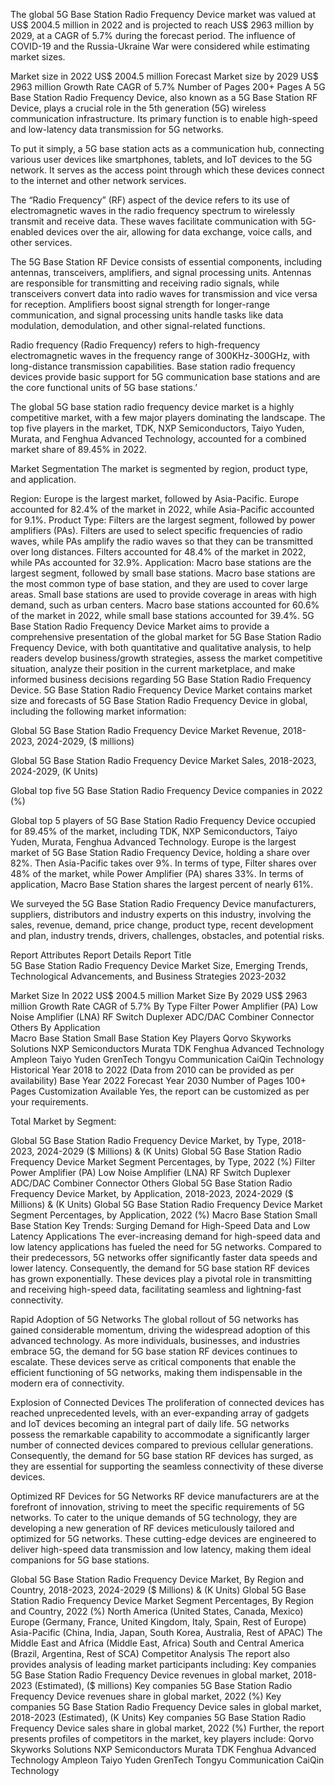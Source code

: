The global 5G Base Station Radio Frequency Device market was valued at US$ 2004.5 million in 2022 and is projected to reach US$ 2963 million by 2029, at a CAGR of 5.7% during the forecast period. The influence of COVID-19 and the Russia-Ukraine War were considered while estimating market sizes.

Market size in 2022	US$ 2004.5 million	Forecast Market size by 2029	US$ 2963 million
Growth Rate	CAGR of 5.7%	Number of Pages	200+ Pages
A 5G Base Station Radio Frequency Device, also known as a 5G Base Station RF Device, plays a crucial role in the 5th generation (5G) wireless communication infrastructure. Its primary function is to enable high-speed and low-latency data transmission for 5G networks.

To put it simply, a 5G base station acts as a communication hub, connecting various user devices like smartphones, tablets, and IoT devices to the 5G network. It serves as the access point through which these devices connect to the internet and other network services.

The “Radio Frequency” (RF) aspect of the device refers to its use of electromagnetic waves in the radio frequency spectrum to wirelessly transmit and receive data. These waves facilitate communication with 5G-enabled devices over the air, allowing for data exchange, voice calls, and other services.

The 5G Base Station RF Device consists of essential components, including antennas, transceivers, amplifiers, and signal processing units. Antennas are responsible for transmitting and receiving radio signals, while transceivers convert data into radio waves for transmission and vice versa for reception. Amplifiers boost signal strength for longer-range communication, and signal processing units handle tasks like data modulation, demodulation, and other signal-related functions.

Radio frequency (Radio Frequency) refers to high-frequency electromagnetic waves in the frequency range of 300KHz-300GHz, with long-distance transmission capabilities. Base station radio frequency devices provide basic support for 5G communication base stations and are the core functional units of 5G base stations.’

The global 5G base station radio frequency device market is a highly competitive market, with a few major players dominating the landscape. The top five players in the market, TDK, NXP Semiconductors, Taiyo Yuden, Murata, and Fenghua Advanced Technology, accounted for a combined market share of 89.45% in 2022.

Market Segmentation
The market is segmented by region, product type, and application.

Region: Europe is the largest market, followed by Asia-Pacific. Europe accounted for 82.4% of the market in 2022, while Asia-Pacific accounted for 9.1%.
Product Type: Filters are the largest segment, followed by power amplifiers (PAs). Filters are used to select specific frequencies of radio waves, while PAs amplify the radio waves so that they can be transmitted over long distances. Filters accounted for 48.4% of the market in 2022, while PAs accounted for 32.9%.
Application: Macro base stations are the largest segment, followed by small base stations. Macro base stations are the most common type of base station, and they are used to cover large areas. Small base stations are used to provide coverage in areas with high demand, such as urban centers. Macro base stations accounted for 60.6% of the market in 2022, while small base stations accounted for 39.4%.
5G Base Station Radio Frequency Device Market aims to provide a comprehensive presentation of the global market for 5G Base Station Radio Frequency Device, with both quantitative and qualitative analysis, to help readers develop business/growth strategies, assess the market competitive situation, analyze their position in the current marketplace, and make informed business decisions regarding 5G Base Station Radio Frequency Device. 5G Base Station Radio Frequency Device Market contains market size and forecasts of 5G Base Station Radio Frequency Device in global, including the following market information:



Global 5G Base Station Radio Frequency Device Market Revenue, 2018-2023, 2024-2029, ($ millions)

Global 5G Base Station Radio Frequency Device Market Sales, 2018-2023, 2024-2029, (K Units)

Global top five 5G Base Station Radio Frequency Device companies in 2022 (%)

Global top 5 players of 5G Base Station Radio Frequency Device occupied for 89.45% of the market, including TDK, NXP Semiconductors, Taiyo Yuden, Murata, Fenghua Advanced Technology. Europe is the largest market of 5G Base Station Radio Frequency Device, holding a share over 82%. Then Asia-Pacific takes over 9%. In terms of type, Filter shares over 48% of the market, while Power Amplifier (PA) shares 33%. In terms of application, Macro Base Station shares the largest percent of nearly 61%.

We surveyed the 5G Base Station Radio Frequency Device manufacturers, suppliers, distributors and industry experts on this industry, involving the sales, revenue, demand, price change, product type, recent development and plan, industry trends, drivers, challenges, obstacles, and potential risks.

Report Attributes	Report Details
Report Title	
5G Base Station Radio Frequency Device Market Size, Emerging Trends, Technological Advancements, and Business Strategies 2023-2032

Market Size In 2022	US$ 2004.5 million
Market Size By 2029	US$ 2963 million
Growth Rate	CAGR of 5.7%
By Type	
Filter
Power Amplifier (PA)
Low Noise Amplifier (LNA)
RF Switch
Duplexer
ADC/DAC
Combiner
Connector
Others
By Application	
Macro Base Station
Small Base Station
Key Players	
Qorvo
Skyworks Solutions
NXP Semiconductors
Murata
TDK
Fenghua Advanced Technology
Ampleon
Taiyo Yuden
GrenTech
Tongyu Communication
CaiQin Technology
Historical Year	2018 to 2022 (Data from 2010 can be provided as per availability)
Base Year	2022
Forecast Year	2030
Number of Pages	100+ Pages
Customization Available	Yes, the report can be customized as per your requirements.
 

Total Market by Segment:

Global 5G Base Station Radio Frequency Device Market, by Type, 2018-2023, 2024-2029 ($ Millions) & (K Units)
Global 5G Base Station Radio Frequency Device Market Segment Percentages, by Type, 2022 (%)
Filter
Power Amplifier (PA)
Low Noise Amplifier (LNA)
RF Switch
Duplexer
ADC/DAC
Combiner
Connector
Others
Global 5G Base Station Radio Frequency Device Market, by Application, 2018-2023, 2024-2029 ($ Millions) & (K Units)
Global 5G Base Station Radio Frequency Device Market Segment Percentages, by Application, 2022 (%)
Macro Base Station
Small Base Station
Key Trends:
Surging Demand for High-Speed Data and Low Latency Applications
The ever-increasing demand for high-speed data and low latency applications has fueled the need for 5G networks. Compared to their predecessors, 5G networks offer significantly faster data speeds and lower latency. Consequently, the demand for 5G base station RF devices has grown exponentially. These devices play a pivotal role in transmitting and receiving high-speed data, facilitating seamless and lightning-fast connectivity.

Rapid Adoption of 5G Networks
The global rollout of 5G networks has gained considerable momentum, driving the widespread adoption of this advanced technology. As more individuals, businesses, and industries embrace 5G, the demand for 5G base station RF devices continues to escalate. These devices serve as critical components that enable the efficient functioning of 5G networks, making them indispensable in the modern era of connectivity.

Explosion of Connected Devices
The proliferation of connected devices has reached unprecedented levels, with an ever-expanding array of gadgets and IoT devices becoming an integral part of daily life. 5G networks possess the remarkable capability to accommodate a significantly larger number of connected devices compared to previous cellular generations. Consequently, the demand for 5G base station RF devices has surged, as they are essential for supporting the seamless connectivity of these diverse devices.

Optimized RF Devices for 5G Networks
RF device manufacturers are at the forefront of innovation, striving to meet the specific requirements of 5G networks. To cater to the unique demands of 5G technology, they are developing a new generation of RF devices meticulously tailored and optimized for 5G networks. These cutting-edge devices are engineered to deliver high-speed data transmission and low latency, making them ideal companions for 5G base stations.

Global 5G Base Station Radio Frequency Device Market, By Region and Country, 2018-2023, 2024-2029 ($ Millions) & (K Units)
Global 5G Base Station Radio Frequency Device Market Segment Percentages, By Region and Country, 2022 (%)
North America (United States, Canada, Mexico)
Europe (Germany, France, United Kingdom, Italy, Spain, Rest of Europe)
Asia-Pacific (China, India, Japan, South Korea, Australia, Rest of APAC)
The Middle East and Africa (Middle East, Africa)
South and Central America (Brazil, Argentina, Rest of SCA)
Competitor Analysis
The report also provides analysis of leading market participants including:
Key companies 5G Base Station Radio Frequency Device revenues in global market, 2018-2023 (Estimated), ($ millions)
Key companies 5G Base Station Radio Frequency Device revenues share in global market, 2022 (%)
Key companies 5G Base Station Radio Frequency Device sales in global market, 2018-2023 (Estimated), (K Units)
Key companies 5G Base Station Radio Frequency Device sales share in global market, 2022 (%)
Further, the report presents profiles of competitors in the market, key players include:
Qorvo
Skyworks Solutions
NXP Semiconductors
Murata
TDK
Fenghua Advanced Technology
Ampleon
Taiyo Yuden
GrenTech
Tongyu Communication
CaiQin Technology
